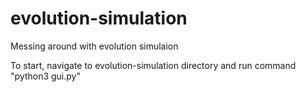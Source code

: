 # evolution-simulation
Messing around with evolution simulaion

To start, navigate to evolution-simulation directory and run command "python3 gui.py"
